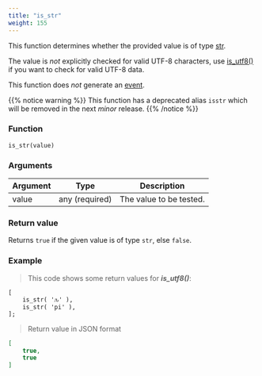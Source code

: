 ```yaml
---
title: "is_str"
weight: 155
---
```


This function determines whether the provided value is of
type [str](../../data-types/str).

The value is *not* explicitly checked for valid UTF-8 characters, use [is_utf8()](../is_utf8) if you want to check for valid UTF-8 data.

This function does *not* generate an [event](../../overview/events).

{{% notice warning %}}
This function has a deprecated alias `isstr` which will be removed in the next *minor* release.
{{% /notice %}}

### Function

`is_str(value)`

### Arguments

Argument | Type | Description
-------- | ---- | -----------
value | any (required) | The value to be tested.

### Return value

Returns `true` if the given value is of type `str`, else `false`.

### Example

> This code shows some return values for ***is_utf8()***:

```thingsdb,json_response
[
    is_str( 'ԉ' ),
    is_str( 'pi' ),
];
```

> Return value in JSON format

```json
[
    true,
    true
]
```
